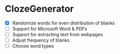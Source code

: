 # ClozeGenerator

- [X] Randomize words for even distribution of blanks
- [ ] Support for Microsoft Word & PDFs
- [ ] Support for extracting text from webpages
- [ ] Adjust frequency of blanks
- [ ] Choose word types
